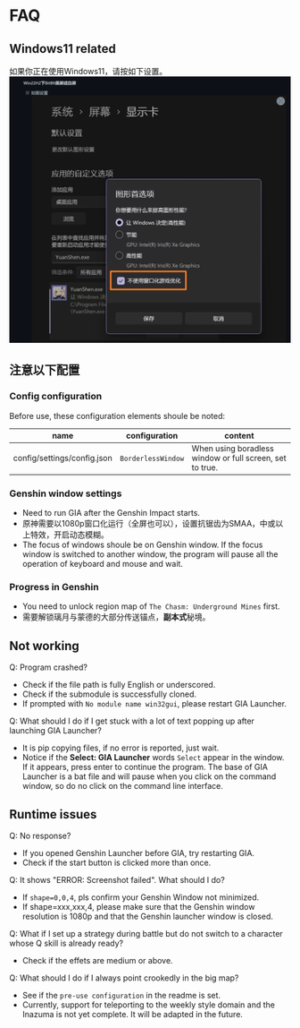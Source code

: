 # FAQ

## Windows11 related

如果你正在使用Windows11，请按如下设置。![issue](asset/imgs/Win11.png)

## 注意以下配置

### Config configuration

Before use, these configuration elements shoule be noted:

| name                        | configuration      | content                                                  |
| --------------------------- | ------------------ | -------------------------------------------------------- |
| config/settings/config.json | `BorderlessWindow` | When using boradless window or full screen, set to true. |

### Genshin window settings

- Need to run GIA after the Genshin Impact starts.
- 原神需要以1080p窗口化运行（全屏也可以），设置抗锯齿为SMAA，中或以上特效，开启动态模糊。
- The focus of windows shoule be on Genshin window. If the focus window is switched to another window, the program will pause all the operation of keyboard and mouse and wait.

### Progress in Genshin

- You need to unlock region map of `The Chasm: Underground Mines` first.
- 需要解锁璃月与蒙德的大部分传送锚点，**副本式**秘境。

## Not working

Q: Program crashed?

- Check if the file path is fully English or underscored.
- Check if the submodule is successfully cloned.
- If prompted with `No module name win32gui`, please restart GIA Launcher.

Q: What should I do if I get stuck with a lot of text popping up after launching GIA Launcher?

- It is pip copying files, if no error is reported, just wait.
- Notice if the **Select: GIA Launcher** words `Select` appear in the window. If it appears, press enter to continue the program. The base of GIA Launcher is a bat file and will pause when you click on the command window, so do no click on the command line interface.

## Runtime issues

Q: No response?

- If you opened Genshin Launcher before GIA, try restarting GIA.
- Check if the start button is clicked more than once.

Q: It shows "ERROR: Screenshot failed". What should I do?

- If `shape=0,0,4`, pls confirm your Genshin Window not minimized.
- If shape=xxx,xxx,4, please make sure that the Genshin window resolution is 1080p and that the Genshin launcher window is closed.

Q: What if I set up a strategy during battle but do not switch to a character whose Q skill is already ready?

- Check if the effets are medium or above.

Q: What should I do if I always point crookedly in the big map?

- See if the `pre-use configuration` in the readme is set.
- Currently, support for teleporting to the weekly style domain and the Inazuma is not yet complete. It will be adapted in the future.

